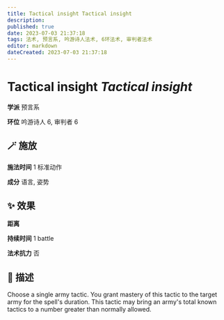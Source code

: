 ```yaml
---
title: Tactical insight Tactical insight
description: 
published: true
date: 2023-07-03 21:37:18
tags: 法术, 预言系, 吟游诗人法术, 6环法术, 审判者法术
editor: markdown
dateCreated: 2023-07-03 21:37:18
---
```


# **Tactical insight** *Tactical insight*

**学派** 预言系 

**环位** 吟游诗人 6, 审判者 6

## 🪄 施放

**施法时间** 1 标准动作

**成分** 语言, 姿势

## ✨ 效果  

**距离**   

**持续时间** 1 battle 

**法术抗力** 否

## 📖 描述

Choose a single army tactic. You grant mastery of this tactic to the target army for the spell's duration. This tactic may bring an army's total known tactics to a number greater than normally allowed.
    